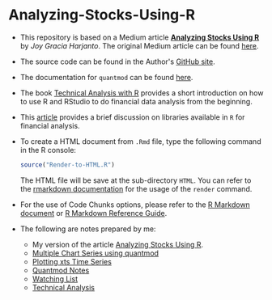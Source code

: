 # Analyzing-Stocks-Using-R

* This repository is based on a Medium article [**Analyzing Stocks Using R**](https://nbviewer.org/github/stevenkhwun/Analyzing-Stocks-Using-R/blob/main/Analyzing-Stocks-Using-R_Harjanto.pdf) by _Joy Gracia Harjanto_. The original Medium article can be found [here](https://towardsdatascience.com/analyzing-stocks-using-r-550be7f5f20d).

* The source code can be found in the Author's [GitHub site](https://github.com/joyharjanto/mcmc-stock).

* The documentation for `quantmod` can be found [here](https://cran.r-project.org/web/packages/quantmod/quantmod.pdf).

* The book [Technical Analysis with R](https://bookdown.org/kochiuyu/technical-analysis-with-r-second-edition2/) provides a short introduction on how to use R and RStudio to do financial data analysis from the beginning.

* This [article](https://medium.com/@darkthanos009/mastering-financial-analysis-in-r-the-top-libraries-for-data-analysis-and-investment-strategies-4ee7d5ed8c36) provides a brief discussion on libraries available in `R` for financial analysis.


* To create a HTML document from `.Rmd` file, type the following command in the R console:
  ```R
  source("Render-to-HTML.R")
  ```
  The HTML file will be save at the sub-directory `HTML`.
  You can refer to the [rmarkdown documentation](https://pkgs.rstudio.com/rmarkdown/reference/render.html) for the usage of the `render` command.
  
* For the use of Code Chunks options, please refer to the [R Markdown document](https://rmarkdown.rstudio.com/lesson-3.html) or [R Markdown Reference Guide](https://nbviewer.org/github/stevenkhwun/Analyzing-Stocks-Using-R/blob/main/Reference-materials/rmarkdown-reference.pdf).

* The following are notes prepared by me:
  * My version of the article [Analyzing Stocks Using R](https://nbviewer.org/github/stevenkhwun/Analyzing-Stocks-Using-R/blob/main/HTML/Analyzing-Stocks-Using-R.html).
  * [Multiple Chart Series using quantmod](https://nbviewer.org/github/stevenkhwun/Analyzing-Stocks-Using-R/blob/main/HTML/Multiple_Chart_Series.html)
  * [Plotting xts Time Series](https://nbviewer.org/github/stevenkhwun/Analyzing-Stocks-Using-R/blob/main/HTML/Plotting-xts-Time-Series.html)
  * [Quantmod Notes](https://nbviewer.org/github/stevenkhwun/Analyzing-Stocks-Using-R/blob/main/HTML/quantmod_Notes.html)
  * [Watching List](https://nbviewer.org/github/stevenkhwun/Analyzing-Stocks-Using-R/blob/main/HTML/Watching-List.html)
  * [Technical Analysis](https://nbviewer.org/github/stevenkhwun/Analyzing-Stocks-Using-R/blob/main/HTML/Technical.html)